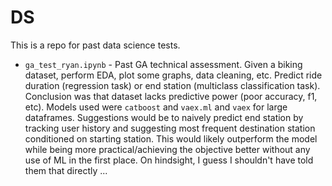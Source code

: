 # DS

This is a repo for past data science tests.

* `ga_test_ryan.ipynb` - Past GA technical assessment. Given a biking dataset, perform EDA, plot some graphs, data cleaning, etc. Predict ride duration (regression task) or end station (multiclass classification task). Conclusion  was that dataset lacks predictive power (poor accuracy, f1, etc). Models used were `catboost` and `vaex.ml` and  `vaex` for large dataframes. Suggestions would be to naively predict end station by tracking user history and suggesting most frequent destination station conditioned on starting station. This would likely outperform the model while being more practical/achieving the objective better without any use of ML in the first place. On hindsight, I guess I shouldn't have told them that directly ...  